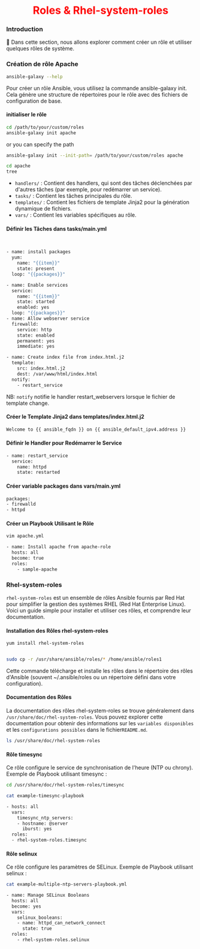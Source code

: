 <h1 align="center" style="color: red;">Roles & Rhel-system-roles</h1>

### Introduction
👋 Dans cette section, nous allons explorer comment créer un rôle et utiliser quelques rôles de système.
### Création de rôle Apache
``` bash
ansible-galaxy --help
```
Pour créer un rôle Ansible, vous utilisez la commande ansible-galaxy init. Cela génère une structure de répertoires pour le rôle avec des fichiers de configuration de base.
#### initialiser le rôle
``` bash
cd /path/to/your/custom/roles
ansible-galaxy init apache
```
or you can specify the path
``` bash
ansible-galaxy init --init-path= /path/to/your/custom/roles apache
```
``` bash
cd apache
tree
```
- `handlers/` : Contient des handlers, qui sont des tâches déclenchées par d'autres tâches (par exemple, pour redémarrer un service).
- `tasks/` : Contient les tâches principales du rôle.
- `templates/` : Contient les fichiers de template Jinja2 pour la génération dynamique de fichiers.
- `vars/` : Contient les variables spécifiques au rôle.
####  Définir les Tâches dans tasks/main.yml
``` bash


- name: install packages
  yum:
    name: "{{item}}"
    state: present
  loop: "{{packages}}"

- name: Enable services
  service:
    name: "{{item}}"
    state: started
    enabled: yes
  loop: "{{packages}}"
- name: Allow webserver service
  firewalld:
    service: http
    state: enabled
    permanent: yes
    immediate: yes

- name: Create index file from index.html.j2
  template:
    src: index.html.j2
    dest: /var/www/html/index.html
  notify:
    - restart_service
```
NB: `notify` notifie le handler restart_webservers lorsque le fichier de template change.
#### Créer le Template Jinja2 dans templates/index.html.j2
``` bash
Welcome to {{ ansible_fqdn }} on {{ ansible_default_ipv4.address }}
```
#### Définir le Handler pour Redémarrer le Service
``` bash
- name: restart_service
  service:
    name: httpd
    state: restarted
```
#### Créer variable packages dans vars/main.yml
``` bash
packages:
- firewalld
- httpd
```

#### Créer un Playbook Utilisant le Rôle
``` bash
vim apache.yml
```
``` bash
- name: Install apache from apache-role
  hosts: all
  become: true
  roles:
    - sample-apache
```
### Rhel-system-roles
`rhel-system-roles` est un ensemble de rôles Ansible fournis par Red Hat pour simplifier la gestion des systèmes RHEL (Red Hat Enterprise Linux). Voici un guide simple pour installer et utiliser ces rôles, et comprendre leur documentation.  
#### Installation des Rôles rhel-system-roles
``` bash
yum install rhel-system-roles
```
``` bash

sudo cp -r /usr/share/ansible/roles/* /home/ansible/roles1
```

Cette commande télécharge et installe les rôles dans le répertoire des rôles d'Ansible (souvent ~/.ansible/roles ou un répertoire défini dans votre configuration).
#### Documentation des Rôles
La documentation des rôles rhel-system-roles se trouve généralement dans `/usr/share/doc/rhel-system-roles`. Vous pouvez explorer cette documentation pour obtenir des informations sur les `variables disponibles ` et les `configurations possibles` dans le fichier`README.md`.
``` bash
ls /usr/share/doc/rhel-system-roles
```
#### Rôle timesync
Ce rôle configure le service de synchronisation de l'heure (NTP ou chrony).
Exemple de Playbook utilisant timesync :
``` bash
cd /usr/share/doc/rhel-system-roles/timesync
```
``` bash
cat example-timesync-playbook
```

``` bash
- hosts: all
  vars:
    timesync_ntp_servers:
    - hostname: @server
      iburst: yes
  roles:
  - rhel-system-roles.timesync
```
#### Rôle selinux
Ce rôle configure les paramètres de SELinux.
Exemple de Playbook utilisant selinux :
``` bash
cat example-multiple-ntp-servers-playbook.yml
```
``` bash
- name: Manage SELinux Booleans
  hosts: all
  become: yes
  vars: 
    selinux_booleans:
    - name: httpd_can_network_connect
      state: true
  roles:
    - rhel-system-roles.selinux
```
